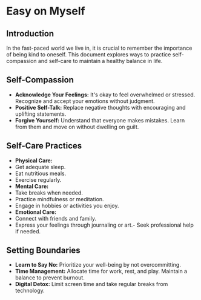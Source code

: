 # Easy on Myself

## Introduction
In the fast-paced world we live in, it is crucial to remember the importance of being kind to oneself. This document explores ways to practice self-compassion and self-care to maintain a healthy balance in life.

## Self-Compassion
- **Acknowledge Your Feelings:** It's okay to feel overwhelmed or stressed. Recognize and accept your emotions without judgment.
- **Positive Self-Talk:** Replace negative thoughts with encouraging and uplifting statements.
- **Forgive Yourself:** Understand that everyone makes mistakes. Learn from them and move on without dwelling on guilt.

## Self-Care Practices
- **Physical Care:**
- Get adequate sleep.
- Eat nutritious meals.
- Exercise regularly.
- **Mental Care:**  
- Take breaks when needed.  
- Practice mindfulness or meditation.  
- Engage in hobbies or activities you enjoy.
- **Emotional Care:**
- Connect with friends and family.
- Express your feelings through journaling or art.- Seek professional help if needed.
## Setting Boundaries
- **Learn to Say No:** Prioritize your well-being by not overcommitting.
- **Time Management:** Allocate time for work, rest, and play. Maintain a balance to prevent burnout.
- **Digital Detox:** Limit screen time and take regular breaks from technology.